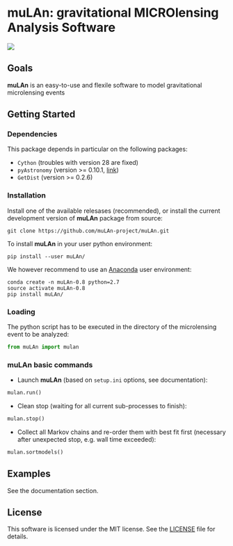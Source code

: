 muLAn: gravitational MICROlensing Analysis Software
======

<a href="https://travis-ci.org/muLAn-project/muLAn"><img src="https://travis-ci.org/muLAn-project/muLAn.svg?branch=master"></a>

Goals
-----

**muLAn** is an easy-to-use and flexile software to model gravitational microlensing events

Getting Started
---------------

### Dependencies

This package depends in particular on the following packages:

- `Cython` (troubles with version 28 are fixed)
- `pyAstronomy` (version >= 0.10.1,  <a href="http://www.hs.uni-hamburg.de/DE/Ins/Per/Czesla/PyA/PyA/index.html">link</a>)
- `GetDist` (version >= 0.2.6)

### Installation

Install one of the available relesases (recommended), or install the current development version of **muLAn** package from source:
```
git clone https://github.com/muLAn-project/muLAn.git
```

To install **muLAn** in your user python environment: 
```
pip install --user muLAn/
```

We however recommend to use an [Anaconda](https://anaconda.org) user environment:
```
conda create -n muLAn-0.8 python=2.7
source activate muLAn-0.8
pip install muLAn/
```

### Loading

The python script has to be executed in the directory of the microlensing event to be analyzed:

```python
from muLAn import mulan
```

### muLAn basic commands

- Launch **muLAn** (based on `setup.ini` options, see documentation):

```python
mulan.run()
```

- Clean stop (waiting for all current sub-processes to finish):

```python
mulan.stop()
```

- Collect all Markov chains and re-order them with best fit first (necessary after unexpected stop, e.g. wall time exceeded):

```python
mulan.sortmodels()
```

Examples
--------

See the documentation section.

License
-------

This software is licensed under the MIT license. See the [LICENSE](LICENSE) file
for details.

